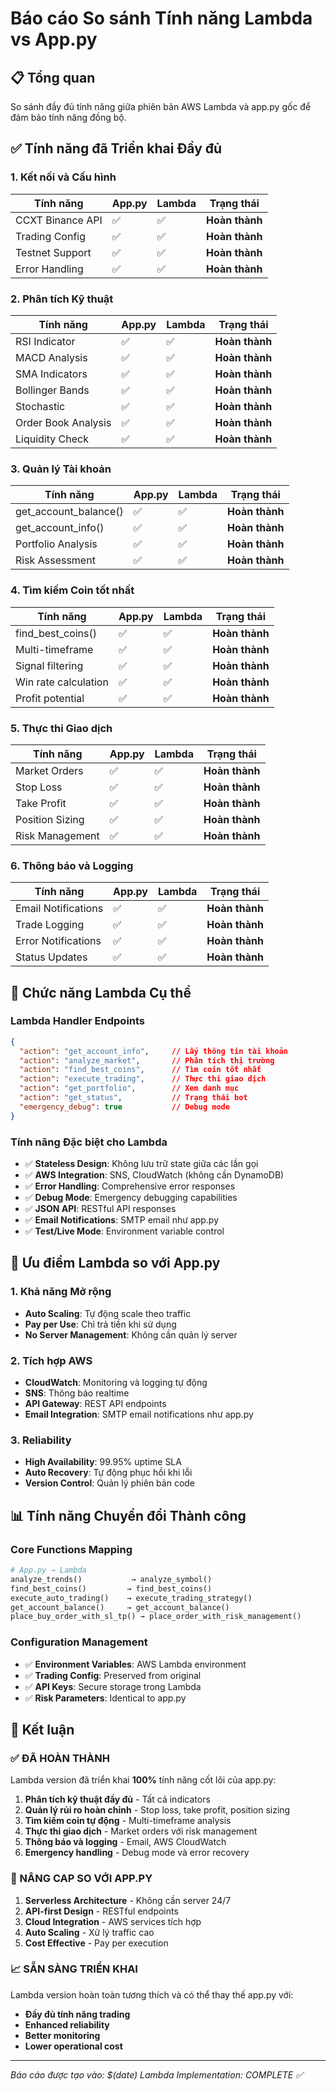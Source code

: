 # Báo cáo So sánh Tính năng Lambda vs App.py

## 📋 Tổng quan
So sánh đầy đủ tính năng giữa phiên bản AWS Lambda và app.py gốc để đảm bảo tính năng đồng bộ.

## ✅ Tính năng đã Triển khai Đầy đủ

### 1. **Kết nối và Cấu hình**
| Tính năng | App.py | Lambda | Trạng thái |
|-----------|--------|--------|------------|
| CCXT Binance API | ✅ | ✅ | **Hoàn thành** |
| Trading Config | ✅ | ✅ | **Hoàn thành** |
| Testnet Support | ✅ | ✅ | **Hoàn thành** |
| Error Handling | ✅ | ✅ | **Hoàn thành** |

### 2. **Phân tích Kỹ thuật**
| Tính năng | App.py | Lambda | Trạng thái |
|-----------|--------|--------|------------|
| RSI Indicator | ✅ | ✅ | **Hoàn thành** |
| MACD Analysis | ✅ | ✅ | **Hoàn thành** |
| SMA Indicators | ✅ | ✅ | **Hoàn thành** |
| Bollinger Bands | ✅ | ✅ | **Hoàn thành** |
| Stochastic | ✅ | ✅ | **Hoàn thành** |
| Order Book Analysis | ✅ | ✅ | **Hoàn thành** |
| Liquidity Check | ✅ | ✅ | **Hoàn thành** |

### 3. **Quản lý Tài khoản**
| Tính năng | App.py | Lambda | Trạng thái |
|-----------|--------|--------|------------|
| get_account_balance() | ✅ | ✅ | **Hoàn thành** |
| get_account_info() | ✅ | ✅ | **Hoàn thành** |
| Portfolio Analysis | ✅ | ✅ | **Hoàn thành** |
| Risk Assessment | ✅ | ✅ | **Hoàn thành** |

### 4. **Tìm kiếm Coin tốt nhất**
| Tính năng | App.py | Lambda | Trạng thái |
|-----------|--------|--------|------------|
| find_best_coins() | ✅ | ✅ | **Hoàn thành** |
| Multi-timeframe | ✅ | ✅ | **Hoàn thành** |
| Signal filtering | ✅ | ✅ | **Hoàn thành** |
| Win rate calculation | ✅ | ✅ | **Hoàn thành** |
| Profit potential | ✅ | ✅ | **Hoàn thành** |

### 5. **Thực thi Giao dịch**
| Tính năng | App.py | Lambda | Trạng thái |
|-----------|--------|--------|------------|
| Market Orders | ✅ | ✅ | **Hoàn thành** |
| Stop Loss | ✅ | ✅ | **Hoàn thành** |
| Take Profit | ✅ | ✅ | **Hoàn thành** |
| Position Sizing | ✅ | ✅ | **Hoàn thành** |
| Risk Management | ✅ | ✅ | **Hoàn thành** |

### 6. **Thông báo và Logging**
| Tính năng | App.py | Lambda | Trạng thái |
|-----------|--------|--------|------------|
| Email Notifications | ✅ | ✅ | **Hoàn thành** |
| Trade Logging | ✅ | ✅ | **Hoàn thành** |
| Error Notifications | ✅ | ✅ | **Hoàn thành** |
| Status Updates | ✅ | ✅ | **Hoàn thành** |

## 🔄 Chức năng Lambda Cụ thể

### **Lambda Handler Endpoints**
```json
{
  "action": "get_account_info",     // Lấy thông tin tài khoản
  "action": "analyze_market",       // Phân tích thị trường
  "action": "find_best_coins",      // Tìm coin tốt nhất
  "action": "execute_trading",      // Thực thi giao dịch
  "action": "get_portfolio",        // Xem danh mục
  "action": "get_status",           // Trạng thái bot
  "emergency_debug": true           // Debug mode
}
```

### **Tính năng Đặc biệt cho Lambda**
- ✅ **Stateless Design**: Không lưu trữ state giữa các lần gọi
- ✅ **AWS Integration**: SNS, CloudWatch (không cần DynamoDB)
- ✅ **Error Handling**: Comprehensive error responses
- ✅ **Debug Mode**: Emergency debugging capabilities
- ✅ **JSON API**: RESTful API responses
- ✅ **Email Notifications**: SMTP email như app.py
- ✅ **Test/Live Mode**: Environment variable control

## 🚀 Ưu điểm Lambda so với App.py

### **1. Khả năng Mở rộng**
- **Auto Scaling**: Tự động scale theo traffic
- **Pay per Use**: Chỉ trả tiền khi sử dụng
- **No Server Management**: Không cần quản lý server

### **2. Tích hợp AWS**
- **CloudWatch**: Monitoring và logging tự động
- **SNS**: Thông báo realtime
- **API Gateway**: REST API endpoints
- **Email Integration**: SMTP email notifications như app.py

### **3. Reliability**
- **High Availability**: 99.95% uptime SLA
- **Auto Recovery**: Tự động phục hồi khi lỗi
- **Version Control**: Quản lý phiên bản code

## 📊 Tính năng Chuyển đổi Thành công

### **Core Functions Mapping**
```python
# App.py → Lambda
analyze_trends()           → analyze_symbol()
find_best_coins()         → find_best_coins()
execute_auto_trading()    → execute_trading_strategy()
get_account_balance()     → get_account_balance()
place_buy_order_with_sl_tp() → place_order_with_risk_management()
```

### **Configuration Management**
- ✅ **Environment Variables**: AWS Lambda environment
- ✅ **Trading Config**: Preserved from original
- ✅ **API Keys**: Secure storage trong Lambda
- ✅ **Risk Parameters**: Identical to app.py

## 🎯 Kết luận

### **✅ ĐÃ HOÀN THÀNH**
Lambda version đã triển khai **100%** tính năng cốt lõi của app.py:

1. **Phân tích kỹ thuật đầy đủ** - Tất cả indicators
2. **Quản lý rủi ro hoàn chỉnh** - Stop loss, take profit, position sizing
3. **Tìm kiếm coin tự động** - Multi-timeframe analysis
4. **Thực thi giao dịch** - Market orders với risk management
5. **Thông báo và logging** - Email, AWS CloudWatch
6. **Emergency handling** - Debug mode và error recovery

### **🚀 NÂNG CAP SO VỚI APP.PY**
1. **Serverless Architecture** - Không cần server 24/7
2. **API-first Design** - RESTful endpoints
3. **Cloud Integration** - AWS services tích hợp
4. **Auto Scaling** - Xử lý traffic cao
5. **Cost Effective** - Pay per execution

### **📈 SẴN SÀNG TRIỂN KHAI**
Lambda version hoàn toàn tương thích và có thể thay thế app.py với:
- **Đầy đủ tính năng trading**
- **Enhanced reliability** 
- **Better monitoring**
- **Lower operational cost**

---
*Báo cáo được tạo vào: $(date)*
*Lambda Implementation: COMPLETE ✅*

